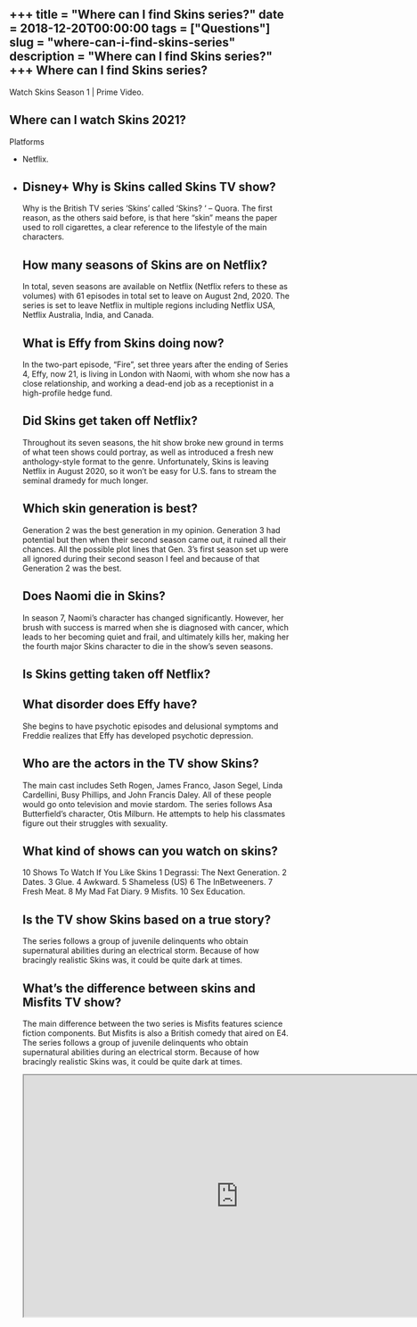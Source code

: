 +++
title = "Where can I find Skins series?"
date = 2018-12-20T00:00:00
tags = ["Questions"]
slug = "where-can-i-find-skins-series"
description = "Where can I find Skins series?"
+++
Where can I find Skins series?
------------------------------

Watch Skins Season 1 | Prime Video.

Where can I watch Skins 2021?
-----------------------------

Platforms

- Netflix.
- Disney+ Why is Skins called Skins TV show?
    ----------------------------------
    
    Why is the British TV series ‘Skins’ called ‘Skins? ‘ – Quora. The first reason, as the others said before, is that here “skin” means the paper used to roll cigarettes, a clear reference to the lifestyle of the main characters.
    
    How many seasons of Skins are on Netflix?
    -----------------------------------------
    
    In total, seven seasons are available on Netflix (Netflix refers to these as volumes) with 61 episodes in total set to leave on August 2nd, 2020. The series is set to leave Netflix in multiple regions including Netflix USA, Netflix Australia, India, and Canada.
    
    What is Effy from Skins doing now?
    ----------------------------------
    
    In the two-part episode, “Fire”, set three years after the ending of Series 4, Effy, now 21, is living in London with Naomi, with whom she now has a close relationship, and working a dead-end job as a receptionist in a high-profile hedge fund.
    
    Did Skins get taken off Netflix?
    --------------------------------
    
    Throughout its seven seasons, the hit show broke new ground in terms of what teen shows could portray, as well as introduced a fresh new anthology-style format to the genre. Unfortunately, Skins is leaving Netflix in August 2020, so it won’t be easy for U.S. fans to stream the seminal dramedy for much longer.
    
    Which skin generation is best?
    ------------------------------
    
    Generation 2 was the best generation in my opinion. Generation 3 had potential but then when their second season came out, it ruined all their chances. All the possible plot lines that Gen. 3’s first season set up were all ignored during their second season I feel and because of that Generation 2 was the best.
    
    Does Naomi die in Skins?
    ------------------------
    
    In season 7, Naomi’s character has changed significantly. However, her brush with success is marred when she is diagnosed with cancer, which leads to her becoming quiet and frail, and ultimately kills her, making her the fourth major Skins character to die in the show’s seven seasons.
    
    Is Skins getting taken off Netflix?
    -----------------------------------
    
    What disorder does Effy have?
    -----------------------------
    
    She begins to have psychotic episodes and delusional symptoms and Freddie realizes that Effy has developed psychotic depression.
    
    Who are the actors in the TV show Skins?
    ----------------------------------------
    
    The main cast includes Seth Rogen, James Franco, Jason Segel, Linda Cardellini, Busy Phillips, and John Francis Daley. All of these people would go onto television and movie stardom. The series follows Asa Butterfield’s character, Otis Milburn. He attempts to help his classmates figure out their struggles with sexuality.
    
    What kind of shows can you watch on skins?
    ------------------------------------------
    
    10 Shows To Watch If You Like Skins 1 Degrassi: The Next Generation. 2 Dates. 3 Glue. 4 Awkward. 5 Shameless (US) 6 The InBetweeners. 7 Fresh Meat. 8 My Mad Fat Diary. 9 Misfits. 10 Sex Education.
    
    Is the TV show Skins based on a true story?
    -------------------------------------------
    
    The series follows a group of juvenile delinquents who obtain supernatural abilities during an electrical storm. Because of how bracingly realistic Skins was, it could be quite dark at times.
    
    What’s the difference between skins and Misfits TV show?
    --------------------------------------------------------
    
    The main difference between the two series is Misfits features science fiction components. But Misfits is also a British comedy that aired on E4. The series follows a group of juvenile delinquents who obtain supernatural abilities during an electrical storm. Because of how bracingly realistic Skins was, it could be quite dark at times.
    
    <iframe allow="accelerometer; autoplay; clipboard-write; encrypted-media; gyroscope; picture-in-picture" allowfullscreen="" class="__youtube_prefs__  epyt-is-override  no-lazyload" data-no-lazy="1" data-origheight="433" data-origwidth="770" data-skipgform_ajax_framebjll="" height="433" id="_ytid_50224" loading="lazy" src="https://www.youtube.com/embed/RAUSsk25BZY?enablejsapi=1&autoplay=0&cc_load_policy=0&cc_lang_pref=&iv_load_policy=1&loop=0&modestbranding=0&rel=1&fs=1&playsinline=0&autohide=2&theme=dark&color=red&controls=1&" title="YouTube player" width="770"></iframe>